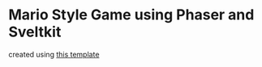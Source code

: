 # Mario Style Game using Phaser and Sveltkit

created using [this template](https://github.com/dezashibi/sveltekit-phaser-template)
